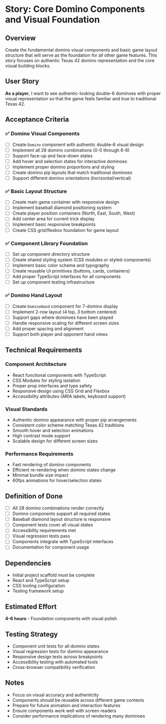 # Story: Core Domino Components and Visual Foundation

## Overview
Create the fundamental domino visual components and basic game layout structure that will serve as the foundation for all other game features. This story focuses on authentic Texas 42 domino representation and the core visual building blocks.

## User Story
**As a player**, I want to see authentic-looking double-6 dominoes with proper visual representation so that the game feels familiar and true to traditional Texas 42.

## Acceptance Criteria

### ✅ Domino Visual Components
- [ ] Create `Domino` component with authentic double-6 visual design
- [ ] Implement all 28 domino combinations (0-0 through 6-6)
- [ ] Support face-up and face-down states
- [ ] Add hover and selection states for interactive dominoes
- [ ] Implement proper domino proportions and styling
- [ ] Create domino pip layouts that match traditional dominoes
- [ ] Support different domino orientations (horizontal/vertical)

### ✅ Basic Layout Structure
- [ ] Create main game container with responsive design
- [ ] Implement baseball diamond positioning system
- [ ] Create player position containers (North, East, South, West)
- [ ] Add center area for current trick display
- [ ] Implement basic responsive breakpoints
- [ ] Create CSS grid/flexbox foundation for game layout

### ✅ Component Library Foundation
- [ ] Set up component directory structure
- [ ] Create shared styling system (CSS modules or styled-components)
- [ ] Implement basic color scheme and typography
- [ ] Create reusable UI primitives (buttons, cards, containers)
- [ ] Add proper TypeScript interfaces for all components
- [ ] Set up component testing infrastructure

### ✅ Domino Hand Layout
- [ ] Create `DominoHand` component for 7-domino display
- [ ] Implement 2-row layout (4 top, 3 bottom centered)
- [ ] Support gaps where dominoes have been played
- [ ] Handle responsive scaling for different screen sizes
- [ ] Add proper spacing and alignment
- [ ] Support both player and opponent hand views

## Technical Requirements

### Component Architecture
- React functional components with TypeScript
- CSS Modules for styling isolation
- Proper prop interfaces and type safety
- Responsive design using CSS Grid and Flexbox
- Accessibility attributes (ARIA labels, keyboard support)

### Visual Standards
- Authentic domino appearance with proper pip arrangements
- Consistent color scheme matching Texas 42 traditions
- Smooth hover and selection animations
- High contrast mode support
- Scalable design for different screen sizes

### Performance Requirements
- Fast rendering of domino components
- Efficient re-rendering when domino states change
- Minimal bundle size impact
- 60fps animations for hover/selection states

## Definition of Done
- [ ] All 28 domino combinations render correctly
- [ ] Domino components support all required states
- [ ] Baseball diamond layout structure is responsive
- [ ] Component tests cover all visual states
- [ ] Accessibility requirements met
- [ ] Visual regression tests pass
- [ ] Components integrate with TypeScript interfaces
- [ ] Documentation for component usage

## Dependencies
- Initial project scaffold must be complete
- React and TypeScript setup
- CSS tooling configuration
- Testing framework setup

## Estimated Effort
**4-6 hours** - Foundation components with visual polish

## Testing Strategy
- Component unit tests for all domino states
- Visual regression tests for domino appearance
- Responsive design tests across breakpoints
- Accessibility testing with automated tools
- Cross-browser compatibility verification

## Notes
- Focus on visual accuracy and authenticity
- Components should be reusable across different game contexts
- Prepare for future animation and interaction features
- Ensure components work well with screen readers
- Consider performance implications of rendering many dominoes
